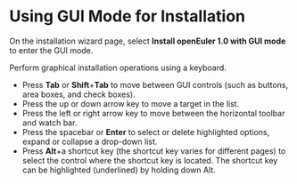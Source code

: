 # Using GUI Mode for Installation<a name="EN-US_TOPIC_0214071154"></a>

On the installation wizard page, select  **Install openEuler 1.0 with GUI mode**  to enter the GUI mode.

Perform graphical installation operations using a keyboard.

-   Press  **Tab**  or  **Shift**+**Tab**  to move between GUI controls \(such as buttons, area boxes, and check boxes\).
-   Press the up or down arrow key to move a target in the list.
-   Press the left or right arrow key to move between the horizontal toolbar and watch bar.
-   Press the spacebar or  **Enter**  to select or delete highlighted options, expand or collapse a drop-down list.
-   Press  **Alt**+a shortcut key \(the shortcut key varies for different pages\) to select the control where the shortcut key is located. The shortcut key can be highlighted \(underlined\) by holding down Alt.


